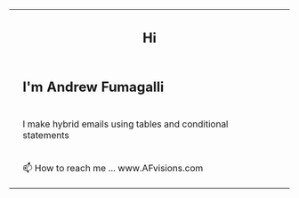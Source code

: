 
<html lang="en" xmlns="http://www.w3.org/1999/xhtml" xmlns:v="urn:schemas-microsoft-com:vml"
    xmlns:o="urn:schemas-microsoft-com:office:office">
<html>
<head>
  
</head>
<body>

<table>
  <tr>
    <td></td>
    <td align="center">
                      <h2>Hi</h2>
    </td>
    <td></td>
  </tr>
  <tr>
    <td></td>
    <td>
                                     <h2> I'm Andrew Fumagalli</h2> 
    </td>
    <td></td>
  </tr>
  <tr>
    <td></td>
    <td>
      <p> I make hybrid emails using tables and conditional statements </p>
    </td>
    <td></td>
  <tr>
   <tr><td></td>
     <td>
     <p>  📫 How to reach me ... www.AFvisions.com <p>
     </td>
     <td></td>
   </tr>
</table>

</body>

<!---
AFvisions/AFvisions is a ✨ special ✨ repository because its `README.md` (this file) appears on your GitHub profile.
You can click the Preview link to take a look at your changes.
--->

<!DOCTYPE>
  <p>
